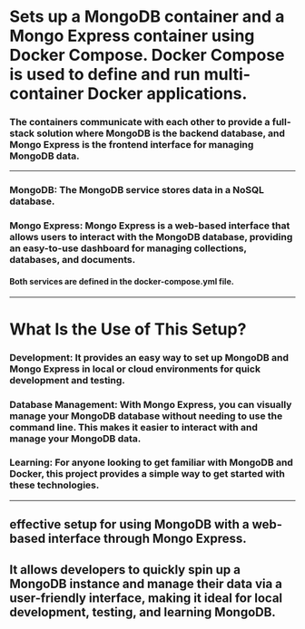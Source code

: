 # Sets up a MongoDB container and a Mongo Express container using Docker Compose. Docker Compose is used to define and run multi-container Docker applications.
### The containers communicate with each other to provide a full-stack solution where MongoDB is the backend database, and Mongo Express is the frontend interface for managing MongoDB data.
--- 
### **MongoDB**: The MongoDB service stores data in a NoSQL database.
### **Mongo Express**: Mongo Express is a web-based interface that allows users to interact with the MongoDB database, providing an easy-to-use dashboard for managing collections, databases, and documents.
#### Both services are defined in the docker-compose.yml file.

--- 
# What Is the Use of This Setup?


### **Development**: It provides an easy way to set up MongoDB and Mongo Express in local or cloud environments for quick development and testing.
### **Database Management**: With Mongo Express, you can visually manage your MongoDB database without needing to use the command line. This makes it easier to interact with and manage your MongoDB data.
### **Learning**: For anyone looking to get familiar with MongoDB and Docker, this project provides a simple way to get started with these technologies.
---

## effective setup for using MongoDB with a web-based interface through Mongo Express.
## It allows developers to quickly spin up a MongoDB instance and manage their data via a user-friendly interface, making it ideal for local development, testing, and learning MongoDB.
